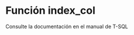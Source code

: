﻿---
Autogenerated: true
---

# Función  index_col

Consulte la documentación en el manual de T-SQL
